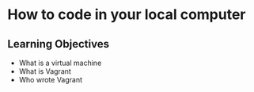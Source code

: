 # How to code in your local computer
## Learning Objectives
* What is a virtual machine
* What is Vagrant
* Who wrote Vagrant
